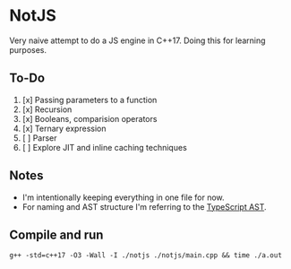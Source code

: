 # NotJS

Very naive attempt to do a JS engine in C++17. Doing this for learning purposes.

## To-Do

1. [x] Passing parameters to a function
2. [x] Recursion
3. [x] Booleans, comparision operators
4. [x] Ternary expression
5. [ ] Parser
6. [ ] Explore JIT and inline caching techniques

## Notes

- I'm intentionally keeping everything in one file for now.
- For naming and AST structure I'm referring to the [TypeScript AST](https://ts-ast-viewer.com/).

## Compile and run

```
g++ -std=c++17 -O3 -Wall -I ./notjs ./notjs/main.cpp && time ./a.out
```
